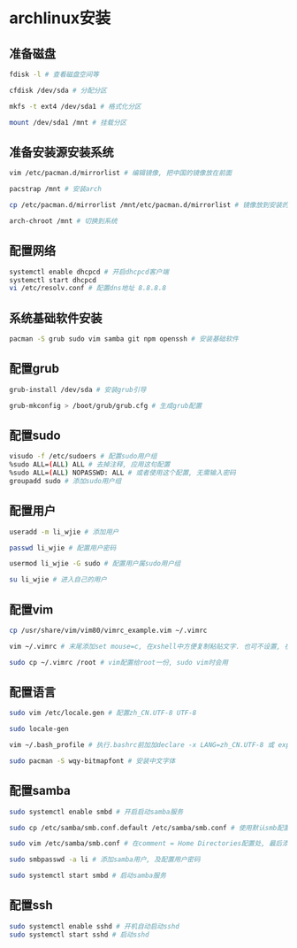 # archlinux安装


## 准备磁盘

```bash
fdisk -l # 查看磁盘空间等

cfdisk /dev/sda # 分配分区

mkfs -t ext4 /dev/sda1 # 格式化分区

mount /dev/sda1 /mnt # 挂载分区

```

## 准备安装源安装系统

```bash
vim /etc/pacman.d/mirrorlist # 编辑镜像, 把中国的镜像放在前面

pacstrap /mnt # 安装arch

cp /etc/pacman.d/mirrorlist /mnt/etc/pacman.d/mirrorlist # 镜像放到安装的系统里一份

arch-chroot /mnt # 切换到系统
```

## 配置网络

```bash
systemctl enable dhcpcd # 开启dhcpcd客户端
systemctl start dhcpcd
vi /etc/resolv.conf # 配置dns地址 8.8.8.8
```

## 系统基础软件安装

```bash
pacman -S grub sudo vim samba git npm openssh # 安装基础软件
```

## 配置grub

```bash
grub-install /dev/sda # 安装grub引导

grub-mkconfig > /boot/grub/grub.cfg # 生成grub配置
```

## 配置sudo

```bash
visudo -f /etc/sudoers # 配置sudo用户组
%sudo ALL=(ALL) ALL # 去掉注释, 应用这句配置
%sudo ALL=(ALL) NOPASSWD: ALL # 或者使用这个配置, 无需输入密码
groupadd sudo # 添加sudo用户组
```

## 配置用户

```bash
useradd -m li_wjie # 添加用户

passwd li_wjie # 配置用户密码

usermod li_wjie -G sudo # 配置用户属sudo用户组

su li_wjie # 进入自己的用户
```

## 配置vim

```bash
cp /usr/share/vim/vim80/vimrc_example.vim ~/.vimrc

vim ~/.vimrc # 末尾添加set mouse=c, 在xshell中方便复制粘贴文字. 也可不设置, 在shell中选择文字时按住shift即可

sudo cp ~/.vimrc /root # vim配置给root一份, sudo vim时会用
```

## 配置语言

```bash
sudo vim /etc/locale.gen # 配置zh_CN.UTF-8 UTF-8

sudo locale-gen

vim ~/.bash_profile # 执行.bashrc前加加declare -x LANG=zh_CN.UTF-8 或 export LANG=zh_CN.UTF-8

sudo pacman -S wqy-bitmapfont # 安装中文字体
```

## 配置samba

```bash
sudo systemctl enable smbd # 开启启动samba服务

sudo cp /etc/samba/smb.conf.default /etc/samba/smb.conf # 使用默认smb配置

sudo vim /etc/samba/smb.conf # 在comment = Home Directories配置处, 最后添加path = /, 让路径转到根路径

sudo smbpasswd -a li # 添加samba用户, 及配置用户密码

sudo systemctl start smbd # 启动samba服务
```

## 配置ssh

```bash
sudo systemctl enable sshd # 开机自动启动sshd
sudo systemctl start sshd # 启动sshd
```
